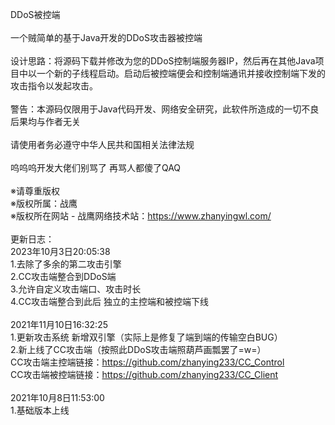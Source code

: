 DDoS被控端<br>
<br>
一个贼简单的基于Java开发的DDoS攻击器被控端<br>
<br>
设计思路：将源码下载并修改为您的DDoS控制端服务器IP，然后再在其他Java项目中以一个新的子线程启动。启动后被控端便会和控制端通讯并接收控制端下发的攻击指令以发起攻击。<br>
<br>
警告：本源码仅限用于Java代码开发、网络安全研究，此软件所造成的一切不良后果均与作者无关<br>
<br>
请使用者务必遵守中华人民共和国相关法律法规<br>
<br>
呜呜呜开发大佬们别骂了 再骂人都傻了QAQ<br>
<br>
                                                ※请尊重版权<br>
                                                ※版权所属：战鹰<br>
                                                ※版权所在网站 - 战鹰网络技术站：https://www.zhanyingwl.com/<br>
<br>
更新日志：
<br>
2023年10月3日20:05:38<br>
1.去除了多余的第二攻击引擎<br>
2.CC攻击端整合到DDoS端<br>
3.允许自定义攻击端口、攻击时长<br>
4.CC攻击端整合到此后 独立的主控端和被控端下线<br>
<br>
2021年11月10日16:32:25<br>
1.更新攻击系统 新增双引擎（实际上是修复了端到端的传输空白BUG）<br>
2.新上线了CC攻击端（按照此DDoS攻击端照葫芦画瓢罢了=w=）<br>
  CC攻击端主控端链接：https://github.com/zhanying233/CC_Control<br>
  CC攻击端被控端链接：https://github.com/zhanying233/CC_Client<br>
<br>
2021年10月8日11:53:00<br>
1.基础版本上线<br>
